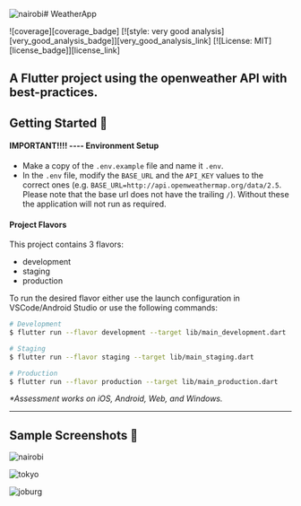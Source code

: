 ![nairobi](https://github.com/user-attachments/assets/f588f71d-b531-4a25-9e1e-40fba4260b5a)# WeatherApp

![coverage][coverage_badge]
[![style: very good analysis][very_good_analysis_badge]][very_good_analysis_link]
[![License: MIT][license_badge]][license_link]

A Flutter project using the openweather API with best-practices.
---

## Getting Started 🚀
#### IMPORTANT!!!! ---- Environment Setup

- Make a copy of the `.env.example` file and name it `.env`.
- In the `.env` file, modify the `BASE_URL` and the `API_KEY` values to the correct ones (e.g. `BASE_URL=http://api.openweathermap.org/data/2.5`. Please note that the base url does not have the trailing `/`). Without these the application will not run as required.

#### Project Flavors

This project contains 3 flavors:

- development
- staging
- production

To run the desired flavor either use the launch configuration in VSCode/Android Studio or use the following commands:

```sh
# Development
$ flutter run --flavor development --target lib/main_development.dart

# Staging
$ flutter run --flavor staging --target lib/main_staging.dart

# Production
$ flutter run --flavor production --target lib/main_production.dart
```

_\*Assessment works on iOS, Android, Web, and Windows._

---

## Sample Screenshots 📲
![nairobi](https://github.com/user-attachments/assets/eb33d412-82fd-4baa-866b-0c4c20bf1c13)

![tokyo](https://github.com/user-attachments/assets/61287bff-9f12-418d-b321-91a0636ace02)

![joburg](https://github.com/user-attachments/assets/655785f6-65ec-44b8-b1e2-43a9ba460b9e)
